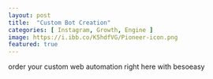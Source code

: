 ```yaml
---
layout: post
title:  "Custom Bot Creation"
categories: [ Instagram, Growth, Engine ]
image: https://i.ibb.co/K5hdfVG/Pioneer-icon.png
featured: true
---
```


order your custom web automation right here with besoeasy


